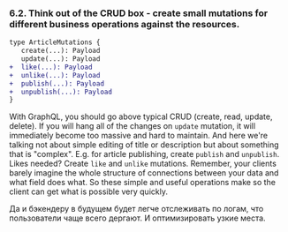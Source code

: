 ### <a name="rule-6.2"></a> 6.2. Think out of the CRUD box - create small mutations for different business operations against the resources.

```diff
type ArticleMutations {
   create(...): Payload
   update(...): Payload
+  like(...): Payload
+  unlike(...): Payload
+  publish(...): Payload
+  unpublish(...): Payload
}
```

With GraphQL, you should go above typical CRUD (create, read, update, delete). If you will hang all of the changes on `update` mutation, it will immediately become too massive and hard to maintain. And here we're talking not about simple editing of title or description but about something that is "complex". E.g. for article publishing, create `publish` and `unpublish`. Likes needed? Create `like` and `unlike` mutations. Remember, your clients barely imagine the whole structure of connections between your data and what field does what. So these simple and useful operations make so the client can get what is possible very quickly.

Да и бэкендеру в будущем будет легче отслеживать по логам, что пользователи чаще всего дергают. И оптимизировать узкие места.